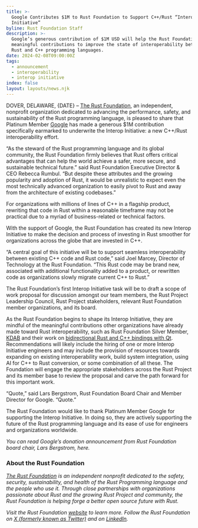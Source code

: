 ```yaml
---
title: >-
  Google Contributes $1M to Rust Foundation to Support C++/Rust “Interop
  Initiative”
byline: Rust Foundation Staff
description: >-
  Google’s generous contribution of $1M USD will help the Rust Foundation make
  meaningful contributions to improve the state of interoperability between the
  Rust and C++ programming languages. 
date: 2024-02-08T09:00:00Z
tags:
  - announcement
  - interoperability
  - interop initiative
index: false
layout: layouts/news.njk
---
```

DOVER, DELAWARE, \{DATE\} – [<u>The Rust Foundation</u>](https://rustfoundation.org), an independent, nonprofit organization dedicated to advancing the performance, safety, and sustainability of the Rust programming language, is pleased to share that Platinum Member [<u>Google</u>](https://google.com) has made a generous $1M contribution specifically earmarked to underwrite the Interop Initiative: a new C++/Rust interoperability effort.

“As the steward of the Rust programming language and its global community, the Rust Foundation firmly believes that Rust offers critical advantages that can help the world achieve a safer, more secure, and sustainable technical future.” said Rust Foundation Executive Director & CEO Rebecca Rumbul. “But despite these attributes and the growing popularity and adoption of Rust, it would be unrealistic to expect even the most technically advanced organization to easily pivot to Rust and away from the architecture of existing codebases.”&nbsp;

For organizations with millions of lines of C++ in a flagship product, rewriting that code in Rust within a reasonable timeframe may not be practical due to a myriad of business-related or technical factors.&nbsp;&nbsp;

With the support of Google, the Rust Foundation has created its new Interop Initiative to make the decision and process of investing in Rust smoother for organizations across the globe that are invested in C++.&nbsp;

“A central goal of this initiative will be to support seamless interoperability between existing C++ code and Rust code,” said Joel Marcey, Director of Technology at the Rust Foundation. “This Rust code may be brand new, associated with additional functionality added to a product, or rewritten code as organizations slowly migrate current C++ to Rust.”&nbsp;

The Rust Foundation’s first Interop Initiative task will be to draft a scope of work proposal for discussion amongst our team members, the Rust Project Leadership Council, Rust Project stakeholders, relevant Rust Foundation member organizations, and its board.&nbsp;

As the Rust Foundation begins to shape its Interop Initiative, they are mindful of the meaningful contributions other organizations have already made toward Rust interoperability, such as Rust Foundation Silver Member, [<u>KDAB</u>](https://www.kdab.com/) and their work on [<u>bidirectional Rust and C++ bindings with Qt</u>](https://github.com/KDAB/cxx-qt). Recommendations will likely include the hiring of one or more Interop Initiative engineers and may include the provision of resources towards expanding on existing interoperability work, build system integration, using AI for C++ to Rust conversion, or some combination of all these. The Foundation will engage the appropriate stakeholders across the Rust Project and its member base to review the proposal and carve the path forward for this important work.

“Quote,” said Lars Bergstrom, Rust Foundation Board Chair and Member Director for Google. “Quote.”&nbsp;&nbsp;

The Rust Foundation would like to thank Platinum Member Google for supporting the Interop Initiative. In doing so, they are actively supporting the future of the Rust programming language and its ease of use for engineers and organizations worldwide.&nbsp;

*You can read Google’s donation announcement from Rust Foundation board chair, Lars Bergstrom, here.*&nbsp;

### About the Rust Foundation

*[<u>The Rust Foundation</u>](https://rustfoundation.org) is an independent nonprofit dedicated to the safety, security, sustainability, and health of the Rust Programming language and the people who use it. Through close partnerships with organizations passionate about Rust and the growing Rust Project and community, the Rust Foundation is helping forge a better open source future with Rust.*&nbsp;

*Visit the Rust Foundation [<u>website</u>](https://foundation.rust-lang.org/) to learn more. Follow the Rust Foundation on [<u>X (formerly known as Twitter)</u>](https://twitter.com/rust_foundation) and on [<u>LinkedIn</u>](https://www.linkedin.com/company/rust-foundation).*
